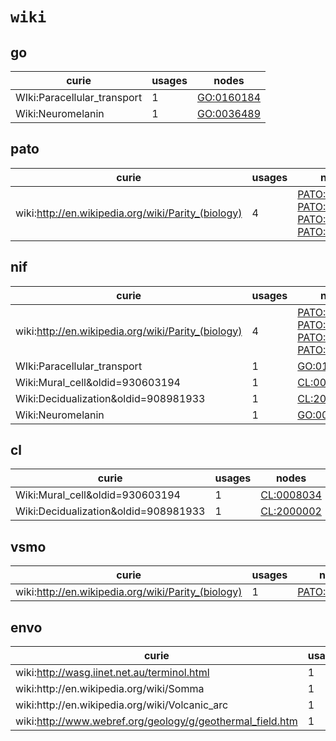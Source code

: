 # `wiki`

## go

| curie                       |   usages | nodes                                                   |
|-----------------------------|----------|---------------------------------------------------------|
| WIki:Paracellular_transport |        1 | [GO:0160184](http://purl.obolibrary.org/obo/GO_0160184) |
| Wiki:Neuromelanin           |        1 | [GO:0036489](http://purl.obolibrary.org/obo/GO_0036489) |

## pato

| curie                                              |   usages | nodes                                                                                                                                                                                                                                              |
|----------------------------------------------------|----------|----------------------------------------------------------------------------------------------------------------------------------------------------------------------------------------------------------------------------------------------------|
| wiki:http://en.wikipedia.org/wiki/Parity_(biology) |        4 | [PATO:0002369](http://purl.obolibrary.org/obo/PATO_0002369), [PATO:0002370](http://purl.obolibrary.org/obo/PATO_0002370), [PATO:0002371](http://purl.obolibrary.org/obo/PATO_0002371), [PATO:0002372](http://purl.obolibrary.org/obo/PATO_0002372) |

## nif

| curie                                              |   usages | nodes                                                                                                                                                                                                                                              |
|----------------------------------------------------|----------|----------------------------------------------------------------------------------------------------------------------------------------------------------------------------------------------------------------------------------------------------|
| wiki:http://en.wikipedia.org/wiki/Parity_(biology) |        4 | [PATO:0002369](http://purl.obolibrary.org/obo/PATO_0002369), [PATO:0002370](http://purl.obolibrary.org/obo/PATO_0002370), [PATO:0002371](http://purl.obolibrary.org/obo/PATO_0002371), [PATO:0002372](http://purl.obolibrary.org/obo/PATO_0002372) |
| WIki:Paracellular_transport                        |        1 | [GO:0160184](http://purl.obolibrary.org/obo/GO_0160184)                                                                                                                                                                                            |
| Wiki:Mural_cell&oldid=930603194                    |        1 | [CL:0008034](http://purl.obolibrary.org/obo/CL_0008034)                                                                                                                                                                                            |
| Wiki:Decidualization&oldid=908981933               |        1 | [CL:2000002](http://purl.obolibrary.org/obo/CL_2000002)                                                                                                                                                                                            |
| Wiki:Neuromelanin                                  |        1 | [GO:0036489](http://purl.obolibrary.org/obo/GO_0036489)                                                                                                                                                                                            |

## cl

| curie                                |   usages | nodes                                                   |
|--------------------------------------|----------|---------------------------------------------------------|
| Wiki:Mural_cell&oldid=930603194      |        1 | [CL:0008034](http://purl.obolibrary.org/obo/CL_0008034) |
| Wiki:Decidualization&oldid=908981933 |        1 | [CL:2000002](http://purl.obolibrary.org/obo/CL_2000002) |

## vsmo

| curie                                              |   usages | nodes                                                       |
|----------------------------------------------------|----------|-------------------------------------------------------------|
| wiki:http://en.wikipedia.org/wiki/Parity_(biology) |        1 | [PATO:0002370](http://purl.obolibrary.org/obo/PATO_0002370) |

## envo

| curie                                                     |   usages | nodes                                                         |
|-----------------------------------------------------------|----------|---------------------------------------------------------------|
| wiki:http://wasg.iinet.net.au/terminol.html               |        1 | [ENVO:00000321](http://purl.obolibrary.org/obo/ENVO_00000321) |
| wiki:http\://en.wikipedia.org/wiki/Somma                  |        1 | [ENVO:00000350](http://purl.obolibrary.org/obo/ENVO_00000350) |
| wiki:http\://en.wikipedia.org/wiki/Volcanic_arc           |        1 | [ENVO:00000352](http://purl.obolibrary.org/obo/ENVO_00000352) |
| wiki:http://www.webref.org/geology/g/geothermal_field.htm |        1 | [ENVO:00000373](http://purl.obolibrary.org/obo/ENVO_00000373) |


